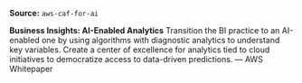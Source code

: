 **Source:** `aws-caf-for-ai`

**Business Insights: AI-Enabled Analytics**
Transition the BI practice to an AI-enabled one by using algorithms with diagnostic analytics to understand key variables. Create a center of excellence for analytics tied to cloud initiatives to democratize access to data-driven predictions. — AWS Whitepaper
